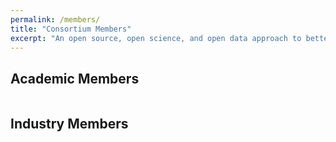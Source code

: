 ```yaml
---
permalink: /members/
title: "Consortium Members"
excerpt: "An open source, open science, and open data approach to better biomolecular forcefields"
---
```


## Academic Members

<figure style="width: 600px" class="align-center">
  <img src="{{ site.url }}{{ site.baseurl }}/assets/images/Academic_People.jpg" alt="">
</figure> 

## Industry Members

<figure style="width: 600px" class="align-center">
  <img src="{{ site.url }}{{ site.baseurl }}/assets/images/Industry_People.jpg" alt="">
</figure> 
